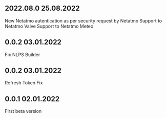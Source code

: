 ## 2022.08.0 25.08.2022 
New Netatmo autentication as per security request by Netatmo
Support to Netatmo Valve
Support to Netatmo Meteo

## 0.0.2 03.01.2022 
Fix NLPS Builder

## 0.0.2 03.01.2022 
Refresh Token Fix

## 0.0.1 02.01.2022 
First beta version
